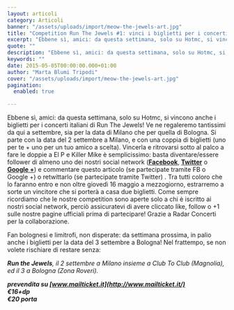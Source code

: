 ```yaml
---
layout: articoli
category: Articoli
banner: "/assets/uploads/import/meow-the-jewels-art.jpg"
title: "Competition Run The Jewels #1: vinci i biglietti per i concerti italiani!"
excerpt: "Ebbene sì, amici: da questa settimana, solo su Hotmc, si vincono anche i biglietti per i concerti italiani di Run The Jewels! Ve ne regaleremo tantissimi da qui a settembre, sia per la data di Milano che per quella di Bologna. Si parte con la data del 2 settembre a Milano, e con una coppia di [&hellip"
quote: ""
description: "Ebbene sì, amici: da questa settimana, solo su Hotmc, si vincono anche i biglietti per i concerti italiani di Run The Jewels! Ve ne regaleremo tantissimi da qui a settembre, sia per la data di Milano che per quella di Bologna. Si parte con la data del 2 settembre a Milano, e con una coppia di [&hellip"
keywords: ""
date: 2015-05-05T00:00:00.000+01:00
author: "Marta Blumi Tripodi"
cover: "/assets/uploads/import/meow-the-jewels-art.jpg"
pagination:
  enabled: true

---
```


[](https://hotmc.com/wp-content/uploads/2014/10/meow-the-jewels-art.jpg)

Ebbene sì, amici: da questa settimana, solo su Hotmc, si vincono anche i biglietti per i concerti italiani di Run The Jewels! Ve ne regaleremo tantissimi da qui a settembre, sia per la data di Milano che per quella di Bologna. Si parte con la data del 2 settembre a Milano, e con una coppia di biglietti (uno per te + uno per un tuo amico a scelta). Vincerla e ritrovarsi sotto al palco a fare le doppie a El P e Killer Mike è semplicissimo:  basta diventare/essere follower di almeno uno dei nostri social network ([**Facebook**](https://www.facebook.com/hotmcmag "https://www.facebook.com/hotmcmag"), [**Twitter**](https://twitter.com/hotmcmag "https://twitter.com/hotmcmag") o **[Google +](https://plus.google.com/u/0/111205470567886985739/posts "https://plus.google.com/u/0/111205470567886985739/posts")**) e commentare questo articolo (se partecipate tramite FB o Google +) o retwittarlo (se partecipate tramite Twitter) . Tra tutti coloro che lo faranno entro e non oltre giovedì 16 maggio a mezzogiorno, estrarremo a sorte un vincitore che si porterà a casa due biglietti. Come sempre ricordiamo che le nostre competition sono aperte solo a chi è iscritto ai nostri social network, perciò assicuratevi di avere cliccato like, follow o +1 sulle nostre pagine ufficiali prima di partecipare! Grazie a Radar Concerti per la collaborazione.

Fan bolognesi e limitrofi, non disperate: da settimana prossima, in palio anche i biglietti per la data del 3 settembre a Bologna! Nel frattempo, se non volete rischiare di restare senza:

_**Run the Jewels**, il 2 settembre a Milano insieme a Club To Club (Magnolia), ed il 3 a Bologna (Zona Roveri)._

_**prevendita su [www.mailticket.it](http://www.mailticket.it/)**_  
_**€16+dp**_  
_**€20 porta**_